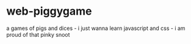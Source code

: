 # web-piggygame
a games of pigs and dices - i just wanna learn javascript and css - i am proud of that pinky snoot
